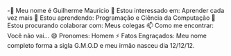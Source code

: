 -👋 Meu nome é Guilherme Mauricio
👀 Estou interessado em: Aprender cada vez mais 
🌱 Estou aprendendo: Programação e Ciência da Computação
💞️ Estou procurando colaborar com: Meus colegas
📫 Como me encontrar: Você não vai...
😄 Pronomes: Homem
⚡ Fatos Engraçados: Meu nome completo forma a sigla G.M.O.D e meu irmão nasceu dia 12/12/12.
